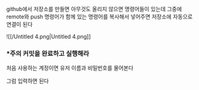 github에서 저장소를 만들면 아무것도 올리지 않으면 명령어들이 있는데 그중에 remote와 push 명령어가 함께 있는 명령어를 복사해서 넣어주면 저장소에 자동으로 연결이 된다

  

![[/Untitled 4.png|Untitled 4.png]]

### *주의 커밋을 완료하고 실행해라

처음 사용하는 계정이면 유저 이름과 비밀번호를 물어본다

그럼 입력하면 된다